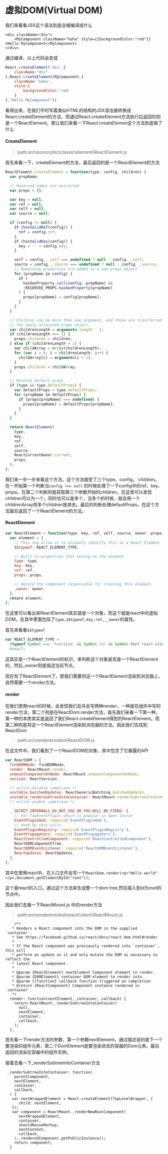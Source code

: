 # 虚拟DOM\(Virtual DOM\)

我们来看看JSX这个语法到底会被编译成什么

```
<div className="div">
    <MyComponent className="haha" style={{backgroundColor:"red"}} >Hello MyComponent</MyComponent>
</div>
```

通过编译，以上代码会变成

```js
React.createElement('div',{
    className:"div"
},React.createElement(MyComponent,{
    className:'haha',
    style:{
        backgroundColor:'red'
    }
},"Hello MyComponent"))
```

看得出来，在我们平时写着类似HTML的结构的JSX语法被转换成React.createElement的方法，而通过React.createElement方法执行后返回的则是一个ReactElement。那让我们来看一下React.createElemen这个方法到底做了什么

#### CreateElement

> path:src\isomorphic\classic\element\ReactElement.js

首先来看一下，createElement的方法，最后返回的是一个ReactElement的方法

```js
ReactElement.createElement = function(type, config, children) {
  var propName;

  // Reserved names are extracted
  var props = {};

  var key = null;
  var ref = null;
  var self = null;
  var source = null;

  if (config != null) {
    if (hasValidRef(config)) {
      ref = config.ref;
    }
    if (hasValidKey(config)) {
      key = '' + config.key;
    }

    self = config.__self === undefined ? null : config.__self;
    source = config.__source === undefined ? null : config.__source;
    // Remaining properties are added to a new props object
    for (propName in config) {
      if (
        hasOwnProperty.call(config, propName) &&
        !RESERVED_PROPS.hasOwnProperty(propName)
      ) {
        props[propName] = config[propName];
      }
    }
  }

  // Children can be more than one argument, and those are transferred onto
  // the newly allocated props object.
  var childrenLength = arguments.length - 2;
  if (childrenLength === 1) {
    props.children = children;
  } else if (childrenLength > 1) {
    var childArray = Array(childrenLength);
    for (var i = 0; i < childrenLength; i++) {
      childArray[i] = arguments[i + 2];
    }
    props.children = childArray;
  }

  // Resolve default props
  if (type && type.defaultProps) {
    var defaultProps = type.defaultProps;
    for (propName in defaultProps) {
      if (props[propName] === undefined) {
        props[propName] = defaultProps[propName];
      }
    }
  }

  return ReactElement(
    type,
    key,
    ref,
    self,
    source,
    ReactCurrentOwner.current,
    props,
  );
};
```

我们来一步一步来看这个方法，这个方法接受了三个type，config， children。在一开始第一个判断当`config !== null` 的时候处理了一下config中的ref、key、props。在第二个判断则是获取第三个参数开始的children，在这里可以发现children可以为一个，同时也可以是多个，当多个的时候，就会用一个childrenArray将多个children放进去。最后的判断处理defaultProps。在这个方法最后返回了一个ReactElement的方法。

#### ReactElement

```js
var ReactElement = function(type, key, ref, self, source, owner, props) {
  var element = {
    // This tag allow us to uniquely identify this as a React Element
    $$typeof: REACT_ELEMENT_TYPE,

    // Built-in properties that belong on the element
    type: type,
    key: key,
    ref: ref,
    props: props,

    // Record the component responsible for creating this element.
    _owner: owner,
  };
  return element;
};
```

在这里可以看出来ReactElement其实就是一个对象，而这个就是react中的虚拟DOM，在其中里面包括了`type,$$typeof,key,ref,__owner`的属性。

首先来看看`$$typeof`

```js
var REACT_ELEMENT_TYPE =
  (typeof Symbol === 'function' && Symbol.for && Symbol.for('react.element')) ||
  0xeac7;
```

这其实是一个ReactElement的标识，来判断这个对象是否是一个ReactElement的，然后\_owner则是描述当前节点。

现在有了ReactElement了，那我们需要将这一个ReactElement渲染到浏览器上，自然需要一个render方法。

#### render

在我们使用react的时候，会发现我们总共会写两种render，一种是在组件中写的render方法，第二个则是在ReactDom.render方法，首先我们来看一下第一种，第一种的本质其实是返回了我们React.createElement得到的ReactElement。而第二种则是将这一个ReactElement渲染到浏览器的方法。因此我们先找到ReactDom

> path:src\renderers\dom\ReactDOM.js

在这文件中，我们看到了一个ReactDOM的对象，其中包含了它暴露的API

```js
var ReactDOM = {
  findDOMNode: findDOMNode,
  render: ReactMount.render,
  unmountComponentAtNode: ReactMount.unmountComponentAtNode,
  version: ReactVersion,

  /* eslint-disable camelcase */
  unstable_batchedUpdates: ReactGenericBatching.batchedUpdates,
  unstable_renderSubtreeIntoContainer: ReactMount.renderSubtreeIntoContainer,
  /* eslint-enable camelcase */

  __SECRET_INTERNALS_DO_NOT_USE_OR_YOU_WILL_BE_FIRED: {
    // For TapEventPlugin which is popular in open source
    EventPluginHub: require('EventPluginHub'),
    // Used by test-utils
    EventPluginRegistry: require('EventPluginRegistry'),
    EventPropagators: require('EventPropagators'),
    ReactControlledComponent: require('ReactControlledComponent'),
    ReactDOMComponentTree,
    ReactDOMEventListener: require('ReactDOMEventListener'),
    ReactUpdates: ReactUpdates,
  },
};
```

其中在使用react中，在入口文件会写一个`ReactDom.render(<p>"Hello world"</p>,document.getElementById("root"));`

这个是react的入口，通过这个方法来生成整一个dom tree,然后插入到Id为root的节点中。

因此我们去看一下ReactMount.js 中的render方法

> path:src\renderers\dom\stack\client\ReactMount.js

        /**
       * Renders a React component into the DOM in the supplied `container`.
       * See https://facebook.github.io/react/docs/react-dom.html#render
       *
       * If the React component was previously rendered into `container`, this will
       * perform an update on it and only mutate the DOM as necessary to reflect the
       * latest React component.
       *
       * @param {ReactElement} nextElement Component element to render.
       * @param {DOMElement} container DOM element to render into.
       * @param {?function} callback function triggered on completion
       * @return {ReactComponent} Component instance rendered in `container`.
       */
      render: function(nextElement, container, callback) {
        return ReactMount._renderSubtreeIntoContainer(
          null,
          nextElement,
          container,
          callback,
        );
      },

首先看一下render方法的参数，第一个参数nextElement，通过描述说的是下一个要渲染的组件元素，第二个DomElement是要渲染进去的容器的Dom元素。最后返回的渲染在容器中的组件实例。

接着去看一下\_renderSubtreeIntoContainer方法

```
 _renderSubtreeIntoContainer: function(
    parentComponent,
    nextElement,
    container,
    callback,
  ) {
   var nextWrappedElement = React.createElement(TopLevelWrapper, {
      child: nextElement,
   });
   var component = ReactMount._renderNewRootComponent(
      nextWrappedElement,
      container,
      shouldReuseMarkup,
      nextContext,
      callback,
    )._renderedComponent.getPublicInstance();
    return component;
  }
```



